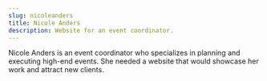 ```yaml
---
slug: nicoleanders
title: Nicole Anders
description: Website for an event coordinator.
---
```


Nicole Anders is an event coordinator who specializes in planning and executing high-end events. She needed a website that would showcase her work and attract new clients.